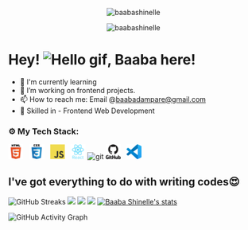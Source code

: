 <p align="center"> <img src="https://komarev.com/ghpvc/?username=baabashinelle&label=Profile%20views&color=e91e63&style=flat" alt="baabashinelle" /> </p>
<p align="center"> <img src="https://img.shields.io/github/followers/baabashinelle?style=social" alt="baabashinelle" /> </p>

# Hey! <img src="https://user-images.githubusercontent.com/1303154/88677602-1635ba80-d120-11ea-84d8-d263ba5fc3c0.gif" width="28px" alt="Hello gif">, Baaba here!

- 🌱 I'm currently learning
- 🌱 I’m  working on frontend projects.
- 📫 How to reach me: Email @baabadampare@gmail.com
- 🌌 Skilled in - Frontend Web Development
<h3 align="left">⚙ My Tech Stack:</h3>

<p align="left">
<!-- <img src="https://raw.githubusercontent.com/devicons/devicon/master/icons/python/python-original.svg" alt="python" width="30" >&nbsp;&nbsp; -->
<!-- <img src="images/Qt.png" alt="PyQt" width="30" />&nbsp;&nbsp; -->
<!-- <img src="https://raw.githubusercontent.com/devicons/devicon/master/icons/mysql/mysql-original-wordmark.svg" alt="mysql" width="30" >&nbsp;&nbsp; -->
<!-- <img src="https://raw.githubusercontent.com/github/explore/2d218e3aa252dc90eef269b34eeec1fbd15dc07e/topics/sqlite/sqlite.png" alt="SQLite" width="30" >&nbsp;&nbsp; -->
<img src="https://raw.githubusercontent.com/devicons/devicon/master/icons/html5/html5-original-wordmark.svg" alt="html5" width="30" >&nbsp;&nbsp; 
<img src="https://raw.githubusercontent.com/devicons/devicon/master/icons/css3/css3-original-wordmark.svg" alt="css3" width="30" >&nbsp;&nbsp; 
<!-- <img src="https://raw.githubusercontent.com/devicons/devicon/master/icons/sass/sass-original.svg" alt="Sass" width="30" >&nbsp;&nbsp;  -->
<!-- <img src="./images/SC-logo.jpg" alt="Styled Components" width="30" >&nbsp;&nbsp;  -->
<img src="https://raw.githubusercontent.com/devicons/devicon/master/icons/javascript/javascript-original.svg" alt="javascript" width="30" >&nbsp;&nbsp; 
<img src="https://raw.githubusercontent.com/devicons/devicon/master/icons/react/react-original-wordmark.svg" alt="react" width="30"/> 
<img src="https://www.vectorlogo.zone/logos/git-scm/git-scm-icon.svg" alt="git" width="30" > 
<img src="https://raw.githubusercontent.com/devicons/devicon/master/icons/github/github-original-wordmark.svg" alt="mysql" width="30" >&nbsp;&nbsp;
<img src="https://raw.githubusercontent.com/github/explore/80688e429a7d4ef2fca1e82350fe8e3517d3494d/topics/visual-studio-code/visual-studio-code.png" alt="Visual Studio Code" width="30" >
</p>

## **I've got everything to do with writing codes😍**
![GitHub Streaks](http://github-readme-streak-stats.herokuapp.com?user=baabashinelle&theme=dracula&hide_border=true)
![](https://github-profile-summary-cards.vercel.app/api/cards/profile-details?username=baabashinelle&theme=github_dark)
![](https://github-profile-summary-cards.vercel.app/api/cards/repos-per-language?username=baabashinelle&theme=github_dark)
![](https://github-profile-summary-cards.vercel.app/api/cards/most-commit-language?username=baabashinelle&theme=github_dark)
[![Baaba Shinelle's stats](https://github-readme-stats.vercel.app/api?username=baabashinelle&show_icons=true&theme=github_dark)](https://github.com/baabashinelle)
 
![GitHub Activity Graph](https://activity-graph.herokuapp.com/graph?username=baabashinelle&theme=dracula)  
